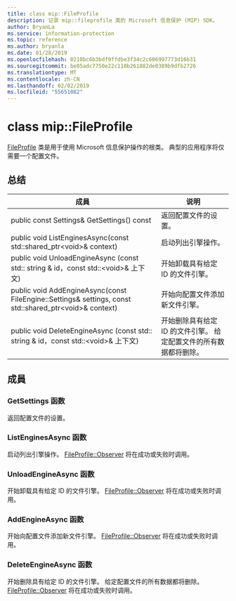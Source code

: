 ```yaml
---
title: class mip::FileProfile
description: 记录 mip::fileprofile 类的 Microsoft 信息保护 (MIP) SDK。
author: BryanLa
ms.service: information-protection
ms.topic: reference
ms.author: bryanla
ms.date: 01/28/2019
ms.openlocfilehash: 0210bc6b3bdf9ffdbe3f34c2c606997773d16b31
ms.sourcegitcommit: be05adc7750e22c110b261882de0389b9dfb2726
ms.translationtype: MT
ms.contentlocale: zh-CN
ms.lasthandoff: 02/02/2019
ms.locfileid: "55651082"
---
```

# <a name="class-mipfileprofile"></a>class mip::FileProfile 
[FileProfile](class_mip_fileprofile.md) 类是用于使用 Microsoft 信息保护操作的根类。
典型的应用程序将仅需要一个配置文件。
  
## <a name="summary"></a>总结
 成員                        | 说明                                
--------------------------------|---------------------------------------------
public const Settings& GetSettings() const  |  返回配置文件的设置。
public void ListEnginesAsync(const std::shared_ptr\<void\>& context)  |  启动列出引擎操作。
public void UnloadEngineAsync (const std:: string & id，const std::\<void\>& 上下文)  |  开始卸载具有给定 ID 的文件引擎。
public void AddEngineAsync(const FileEngine::Settings& settings, const std::shared_ptr\<void\>& context)  |  开始向配置文件添加新文件引擎。
public void DeleteEngineAsync (const std:: string & id，const std::\<void\>& 上下文)  |  开始删除具有给定 ID 的文件引擎。 给定配置文件的所有数据都将删除。
  
## <a name="members"></a>成員
  
### <a name="getsettings-function"></a>GetSettings 函数
返回配置文件的设置。
  
### <a name="listenginesasync-function"></a>ListEnginesAsync 函数
启动列出引擎操作。
[FileProfile::Observer](class_mip_fileprofile_observer.md) 将在成功或失败时调用。
  
### <a name="unloadengineasync-function"></a>UnloadEngineAsync 函数
开始卸载具有给定 ID 的文件引擎。
[FileProfile::Observer](class_mip_fileprofile_observer.md) 将在成功或失败时调用。
  
### <a name="addengineasync-function"></a>AddEngineAsync 函数
开始向配置文件添加新文件引擎。
[FileProfile::Observer](class_mip_fileprofile_observer.md) 将在成功或失败时调用。
  
### <a name="deleteengineasync-function"></a>DeleteEngineAsync 函数
开始删除具有给定 ID 的文件引擎。 给定配置文件的所有数据都将删除。
[FileProfile::Observer](class_mip_fileprofile_observer.md) 将在成功或失败时调用。